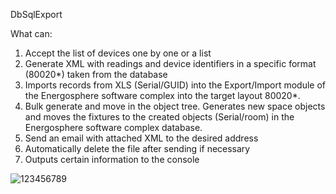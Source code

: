 DbSqlExport

What can:
1) Accept the list of devices one by one or a list
2) Generate XML with readings and device identifiers in a specific format (80020*) taken from the database
3) Imports records from XLS (Serial/GUID) into the Export/Import module of the Energosphere software complex into the target layout 80020*. 
4) Bulk generate and move in the object tree. Generates new space objects and moves the fixtures to the created objects (Serial/room) in the Energosphere software complex database.
5) Send an email with attached XML to the desired address
6) Automatically delete the file after sending if necessary
7) Outputs certain information to the console

![123456789](https://github.com/user-attachments/assets/883f10a1-10f1-4e92-bbe7-a17b551d5576)

